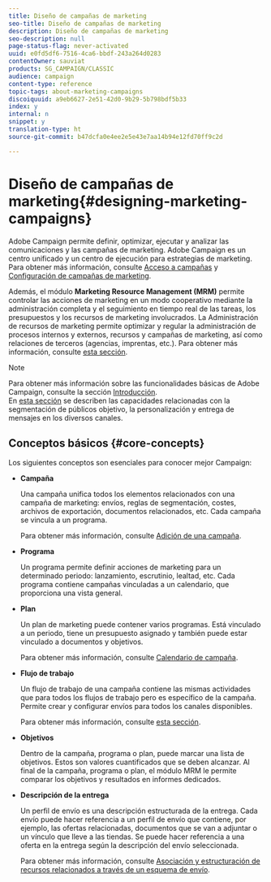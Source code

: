```yaml
---
title: Diseño de campañas de marketing
seo-title: Diseño de campañas de marketing
description: Diseño de campañas de marketing
seo-description: null
page-status-flag: never-activated
uuid: e0fd5df6-7516-4ca6-bbdf-243a264d0283
contentOwner: sauviat
products: SG_CAMPAIGN/CLASSIC
audience: campaign
content-type: reference
topic-tags: about-marketing-campaigns
discoiquuid: a9eb6627-2e51-42d0-9b29-5b798bdf5b33
index: y
internal: n
snippet: y
translation-type: ht
source-git-commit: b47dcfa0e4ee2e5e43e7aa14b94e12fd70ff9c2d

---
```



# Diseño de campañas de marketing{#designing-marketing-campaigns}

Adobe Campaign permite definir, optimizar, ejecutar y analizar las comunicaciones y las campañas de marketing. Adobe Campaign es un centro unificado y un centro de ejecución para estrategias de marketing. Para obtener más información, consulte [Acceso a campañas](../../campaign/using/accessing-campaigns.md) y [Configuración de campañas de marketing](../../campaign/using/setting-up-marketing-campaigns.md).

Además, el módulo **Marketing Resource Management (MRM)** permite controlar las acciones de marketing en un modo cooperativo mediante la administración completa y el seguimiento en tiempo real de las tareas, los presupuestos y los recursos de marketing involucrados. La Administración de recursos de marketing permite optimizar y regular la administración de procesos internos y externos, recursos y campañas de marketing, así como relaciones de terceros (agencias, imprentas, etc.). Para obtener más información, consulte [esta sección](../../campaign/using/about-marketing-resource-management.md).

>[!NOTE]
>
>Para obtener más información sobre las funcionalidades básicas de Adobe Campaign, consulte la sección [Introducción](../../platform/using/about-adobe-campaign-classic.md).\
>En [esta sección](../../delivery/using/communication-channels.md) se describen las capacidades relacionadas con la segmentación de públicos objetivo, la personalización y entrega de mensajes en los diversos canales.

## Conceptos básicos {#core-concepts}

Los siguientes conceptos son esenciales para conocer mejor Campaign:

* **Campaña**

   Una campaña unifica todos los elementos relacionados con una campaña de marketing: envíos, reglas de segmentación, costes, archivos de exportación, documentos relacionados, etc. Cada campaña se vincula a un programa.

   Para obtener más información, consulte [Adición de una campaña](../../campaign/using/setting-up-marketing-campaigns.md#adding-a-campaign).

* **Programa**

   Un programa permite definir acciones de marketing para un determinado periodo: lanzamiento, escrutinio, lealtad, etc. Cada programa contiene campañas vinculadas a un calendario, que proporciona una vista general.

* **Plan**

   Un plan de marketing puede contener varios programas. Está vinculado a un periodo, tiene un presupuesto asignado y también puede estar vinculado a documentos y objetivos.

   Para obtener más información, consulte [Calendario de campaña](../../campaign/using/accessing-marketing-campaigns.md#campaign-calendar).

* **Flujo de trabajo**

   Un flujo de trabajo de una campaña contiene las mismas actividades que para todos los flujos de trabajo pero es específico de la campaña. Permite crear y configurar envíos para todos los canales disponibles.

   Para obtener más información, consulte [esta sección](../../campaign/using/marketing-campaign-deliveries.md#building-the-main-target-in-a-workflow).

* **Objetivos**

   Dentro de la campaña, programa o plan, puede marcar una lista de objetivos. Estos son valores cuantificados que se deben alcanzar. Al final de la campaña, programa o plan, el módulo MRM le permite comparar los objetivos y resultados en informes dedicados.

* **Descripción de la entrega**

   Un perfil de envío es una descripción estructurada de la entrega. Cada envío puede hacer referencia a un perfil de envío que contiene, por ejemplo, las ofertas relacionadas, documentos que se van a adjuntar o un vínculo que lleve a las tiendas. Se puede hacer referencia a una oferta en la entrega según la descripción del envío seleccionada.

   Para obtener más información, consulte [Asociación y estructuración de recursos relacionados a través de un esquema de envío](../../campaign/using/marketing-campaign-deliveries.md#associating-and-structuring-resources-linked-via-a-delivery-outline).
